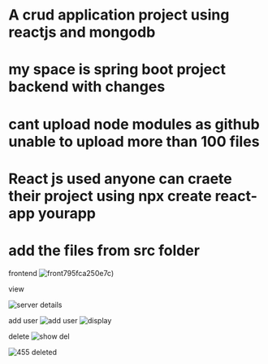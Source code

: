 # A crud application project using reactjs and mongodb
# my space is spring boot project backend with changes

# cant upload node modules as github unable to upload more than 100 files
# React js used anyone can craete their project using npx create react-app yourapp
# add the files from src folder






frontend
![front](https://github.com/AMANKUMAR22MCA/task4/assets/126316303/65aa6e74-1cec-4455-9df7-336a9661e730)795fca250e7c)


view


![server details](https://github.com/AMANKUMAR22MCA/task4/assets/126316303/8271ceba-96a2-466c-a310-830d77ab21e4)

add user
![add user](https://github.com/AMANKUMAR22MCA/task4/assets/126316303/3e65ead4-e455-4b7a-becb-607108019126)
![display](https://github.com/AMANKUMAR22MCA/task4/assets/126316303/b1ed1041-a1ce-4733-b1b7-ca1c17e87049)

delete
![show del](https://github.com/AMANKUMAR22MCA/task4/assets/126316303/0a2ac76d-369d-4190-93e8-195ca8d2cb94)

![455 deleted](https://github.com/AMANKUMAR22MCA/task4/assets/126316303/18e2e207-7432-4223-b029-e219fa0d5af7)

